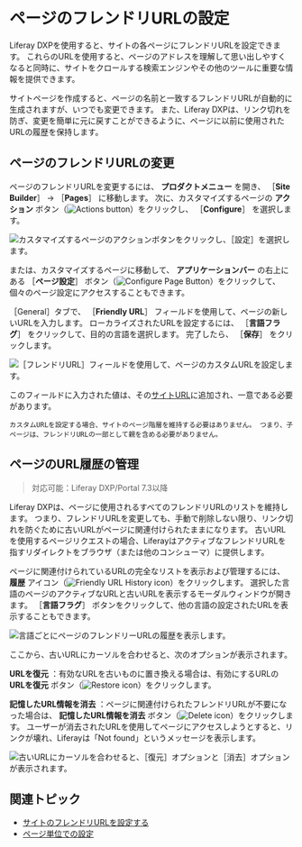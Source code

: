 # ページのフレンドリURLの設定

Liferay DXPを使用すると、サイトの各ページにフレンドリURLを設定できます。 これらのURLを使用すると、ページのアドレスを理解して思い出しやすくなると同時に、サイトをクロールする検索エンジンやその他のツールに重要な情報を提供できます。

サイトページを作成すると、ページの名前と一致するフレンドリURLが自動的に生成されますが、いつでも変更できます。 また、Liferay DXPは、リンク切れを防ぎ、変更を簡単に元に戻すことができるように、ページに以前に使用されたURLの履歴を保持します。

<a name="changing-a-pages-friendly-url" />

## ページのフレンドリURLの変更

ページのフレンドリURLを変更するには、 **プロダクトメニュー** を開き、 ［**Site Builder**］ &rarr; ［**Pages**］ に移動します。 次に、カスタマイズするページの **アクション** ボタン（![Actions button](../../../images/icon-staging-bar-options.png)）をクリックし、 ［**Configure**］ を選択します。

![カスタマイズするページのアクションボタンをクリックし、［設定］を選択します。](./configuring-your-pages-friendly-url/images/01.png)

または、カスタマイズするページに移動して、 **アプリケーションバー** の右上にある ［**ページ設定**］ ボタン（![Configure Page Button](../../../images/icon-cog.png)）をクリックして、個々のページ設定にアクセスすることもできます。

［General］タブで、 ［**Friendly URL**］ フィールドを使用して、ページの新しいURLを入力します。 ローカライズされたURLを設定するには、 ［**言語フラグ**］ をクリックして、目的の言語を選択します。 完了したら、 ［**保存**］ をクリックします。

![［フレンドリURL］フィールドを使用して、ページのカスタムURLを設定します。](./configuring-your-pages-friendly-url/images/02.png)

このフィールドに入力された値は、その[サイトURL](./../../site-settings/managing-site-urls/configuring-your-sites-friendly-url.md)に追加され、一意である必要があります。

```{note}
カスタムURLを設定する場合、サイトのページ階層を維持する必要はありません。 つまり、子ページは、フレンドリURLの一部として親を含める必要がありません。
```

<a name="managing-a-pages-url-history" />

## ページのURL履歴の管理

> 対応可能：Liferay DXP/Portal 7.3以降

Liferay DXPは、ページに使用されるすべてのフレンドリURLのリストを維持します。 つまり、フレンドリURLを変更しても、手動で削除しない限り、リンク切れを防ぐために古いURLがページに関連付けられたままになります。 古いURLを使用するページリクエストの場合、LiferayはアクティブなフレンドリURLを指すリダイレクトをブラウザ（または他のコンシューマ）に提供します。

ページに関連付けられているURLの完全なリストを表示および管理するには、 **履歴** アイコン（![Friendly URL History icon](../../../images/icon-history.png)）をクリックします。 選択した言語のページのアクティブなURLと古いURLを表示するモーダルウィンドウが開きます。 ［**言語フラグ**］ ボタンをクリックして、他の言語の設定されたURLを表示することもできます。

![言語ごとにページのフレンドリーURLの履歴を表示します。](./configuring-your-pages-friendly-url/images/03.png)

ここから、古いURLにカーソルを合わせると、次のオプションが表示されます。

**URLを復元** ：有効なURLを古いものに置き換える場合は、有効にするURLの **URLを復元** ボタン（![Restore icon](../../../images/icon-restore2.png)）をクリックします。

**記憶したURL情報を消去** ：ページに関連付けられたフレンドリURLが不要になった場合は、 **記憶したURL情報を消去** ボタン（![Delete icon](../../../images/icon-delete.png)）をクリックします。 ユーザーが消去されたURLを使用してページにアクセスしようとすると、リンクが壊れ、Liferayは「Not found」というメッセージを表示します。

![古いURLにカーソルを合わせると、［復元］オプションと［消去］オプションが表示されます。](./configuring-your-pages-friendly-url/images/04.png)

<a name="additional-information" />

## 関連トピック

* [サイトのフレンドリURLを設定する](./../../site-settings/managing-site-urls/configuring-your-sites-friendly-url.md)
* [ページ単位での設定](./configuring-individual-pages.md)
<!--Include Reference to SEO article when finished.-->
